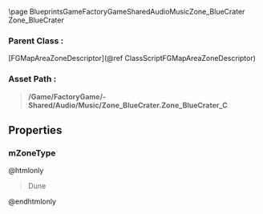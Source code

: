 \page BlueprintsGameFactoryGameSharedAudioMusicZone_BlueCrater Zone_BlueCrater
### Parent Class :
[FGMapAreaZoneDescriptor](@ref ClassScriptFGMapAreaZoneDescriptor)
### Asset Path :
<b><blockquote>/Game/FactoryGame/-Shared/Audio/Music/Zone_BlueCrater.Zone_BlueCrater_C</blockquote></b>
## Properties

### mZoneType
@htmlonly
<blockquote>Dune</blockquote>
@endhtmlonly

